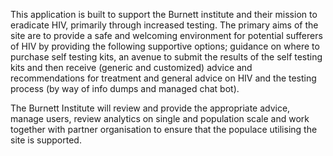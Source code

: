 This application is built to support the Burnett institute and their mission to eradicate HIV, primarily through increased testing. The primary aims of the site are to provide a safe and welcoming environment for potential sufferers of HIV by providing the following supportive options; guidance on where to purchase self testing kits, an avenue to submit the results of the self testing kits and then receive (generic and customized) advice and recommendations for treatment and general advice on HIV and the testing process (by way of info dumps and managed chat bot).

The Burnett Institute will review and provide the appropriate advice, manage users, review analytics on single and population scale and work together with partner organisation to ensure that the populace utilising the site is supported.
